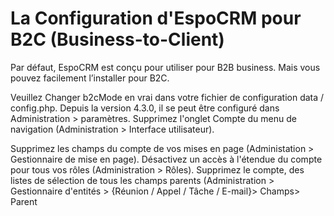 # La Configuration d'EspoCRM pour B2C (Business-to-Client)

Par défaut, EspoCRM est conçu pour utiliser pour B2B business. Mais vous pouvez facilement l’installer pour B2C.

Veuillez Changer b2cMode en vrai dans votre fichier de configuration data / config.php. Depuis la version 4.3.0, il se peut être configuré dans Administration > paramètres. Supprimez l'onglet Compte du menu de navigation (Administration > Interface utilisateur).

  Supprimez les champs du compte de vos mises en page (Administation > Gestionnaire de mise en page). Désactivez un accès à l'étendue du compte pour tous vos rôles (Administration > Rôles).  Supprimez le compte, des listes de sélection de tous les champs parents (Administration > Gestionnaire d'entités > {Réunion / Appel / Tâche / E-mail}> Champs> Parent
